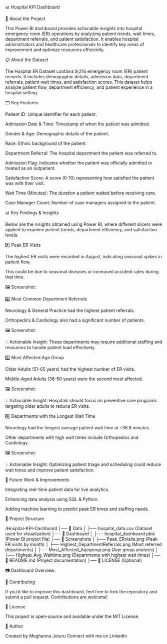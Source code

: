 📊 Hospital KPI Dashboard

🏥 About the Project

This Power BI dashboard provides actionable insights into hospital emergency room (ER) operations by analyzing patient trends, wait times, department referrals, and patient satisfaction. It enables hospital administrators and healthcare professionals to identify key areas of improvement and optimize resources efficiently.

📋 About the Dataset

The Hospital ER Dataset contains 9,216 emergency room (ER) patient records. It includes demographic details, admission data, department referrals, patient wait times, and satisfaction scores. This dataset helps analyze patient flow, department efficiency, and patient experience in a hospital setting.

🗂 Key Features

Patient ID: Unique identifier for each patient.

Admission Date & Time: Timestamp of when the patient was admitted.

Gender & Age: Demographic details of the patient.

Race: Ethnic background of the patient.

Department Referral: The hospital department the patient was referred to.

Admission Flag: Indicates whether the patient was officially admitted or treated as an outpatient.

Satisfaction Score: A score (0-10) representing how satisfied the patient was with their visit.

Wait Time (Minutes): The duration a patient waited before receiving care.

Case Manager Count: Number of case managers assigned to the patient.

📊 Key Findings & Insights

Below are the insights obtained using Power BI, where different slicers were applied to examine patient trends, department efficiency, and satisfaction levels.

1️⃣ Peak ER Visits

The highest ER visits were recorded in August, indicating seasonal spikes in patient flow.

This could be due to seasonal diseases or increased accident rates during that time.

🖼 Screenshot: 

2️⃣ Most Common Department Referrals

Neurology & General Practice had the highest patient referrals.

Orthopedics & Cardiology also had a significant number of patients.

🖼 Screenshot: 

💡 Actionable Insight: These departments may require additional staffing and resources to handle patient load effectively.

3️⃣ Most Affected Age Group

Older Adults (51-65 years) had the highest number of ER visits.

Middle-Aged Adults (36-50 years) were the second most affected.

🖼 Screenshot: 

💡 Actionable Insight: Hospitals should focus on preventive care programs targeting older adults to reduce ER visits.

4️⃣ Departments with the Longest Wait Time

Neurology had the longest average patient wait time at ~36.8 minutes.

Other departments with high wait times include Orthopedics and Cardiology.

🖼 Screenshot: 

💡 Actionable Insight: Optimizing patient triage and scheduling could reduce wait times and improve patient satisfaction.

🚀 Future Work & Improvements

Integrating real-time patient data for live analytics.

Enhancing data analysis using SQL & Python.

Adding machine learning to predict peak ER times and staffing needs.

📂 Project Structure

/Hospital-KPI-Dashboard
│── 📂 Data
│   ├── hospital_data.csv  (Dataset used for visualization)
│── 📂 Dashboard
│   ├── hospital_dashboard.pbix  (Power BI project file)
│── 📂 Screenshots
│   ├── Peak_ERvisits.png  (Peak ER visits by month)
│   ├── Highest_DepartmentReferrals.png  (Most referred departments)
│   ├── Most_Affected_Agegroup.png  (Age group analysis)
│   ├── Highest_Avg_Waittime.png  (Departments with highest wait times)
│── 📜 README.md  (Project documentation)
│── 📜 LICENSE (Optional)

📷 Dashboard Overview:



🌟 Contributing

If you’d like to improve this dashboard, feel free to fork the repository and submit a pull request. Contributions are welcome!

📜 License

This project is open-source and available under the MIT License.

👤 Author

Created by Meghanna Juturu
Connect with me on LinkedIn 

